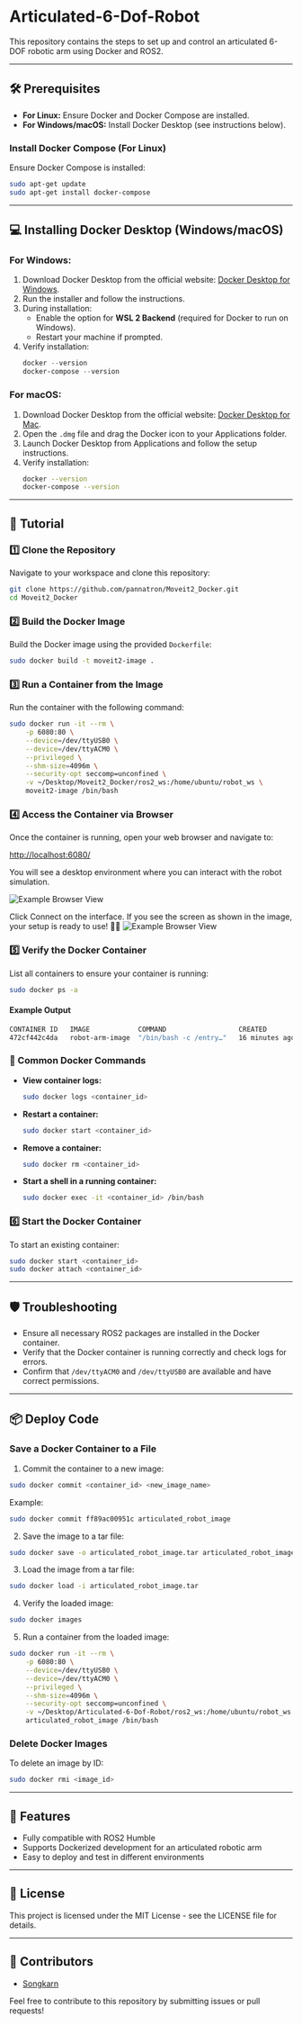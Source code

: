 # Articulated-6-Dof-Robot

This repository contains the steps to set up and control an articulated 6-DOF robotic arm using Docker and ROS2.

---

## 🛠️ Prerequisites

- **For Linux:** Ensure Docker and Docker Compose are installed.
- **For Windows/macOS:** Install Docker Desktop (see instructions below).

### Install Docker Compose (For Linux)
Ensure Docker Compose is installed:
```sh
sudo apt-get update
sudo apt-get install docker-compose
```

---

## 💻 Installing Docker Desktop (Windows/macOS)

### **For Windows:**
1. Download Docker Desktop from the official website:
   [Docker Desktop for Windows](https://www.docker.com/products/docker-desktop/).
2. Run the installer and follow the instructions.
3. During installation:
   - Enable the option for **WSL 2 Backend** (required for Docker to run on Windows).
   - Restart your machine if prompted.
4. Verify installation:
   ```powershell
   docker --version
   docker-compose --version
   ```

### **For macOS:**
1. Download Docker Desktop from the official website:
   [Docker Desktop for Mac](https://www.docker.com/products/docker-desktop/).
2. Open the `.dmg` file and drag the Docker icon to your Applications folder.
3. Launch Docker Desktop from Applications and follow the setup instructions.
4. Verify installation:
   ```sh
   docker --version
   docker-compose --version
   ```

---

## 🚀 Tutorial

### 1️⃣ Clone the Repository
Navigate to your workspace and clone this repository:
```sh
git clone https://github.com/pannatron/Moveit2_Docker.git
cd Moveit2_Docker
```

### 2️⃣ Build the Docker Image
Build the Docker image using the provided `Dockerfile`:
```sh
sudo docker build -t moveit2-image .
```

### 3️⃣ Run a Container from the Image
Run the container with the following command:
```sh
sudo docker run -it --rm \
    -p 6080:80 \
    --device=/dev/ttyUSB0 \
    --device=/dev/ttyACM0 \
    --privileged \
    --shm-size=4096m \
    --security-opt seccomp=unconfined \
    -v ~/Desktop/Moveit2_Docker/ros2_ws:/home/ubuntu/robot_ws \
    moveit2-image /bin/bash
```

### 4️⃣ Access the Container via Browser
Once the container is running, open your web browser and navigate to:

[http://localhost:6080/](http://localhost:6080/)

You will see a desktop environment where you can interact with the robot simulation.

![Example Browser View](example/localhost_screen.png)

Click Connect on the interface. If you see the screen as shown in the image, your setup is ready to use! 🎉🚀
![Example Browser View](example/Done!.png)



### 5️⃣ Verify the Docker Container
List all containers to ensure your container is running:
```sh
sudo docker ps -a
```
#### Example Output
```sh
CONTAINER ID   IMAGE            COMMAND                  CREATED         STATUS         PORTS                  NAMES
472cf442c4da   robot-arm-image  "/bin/bash -c /entry…"   16 minutes ago  Up 5 minutes   0.0.0.0:6080->80/tcp   clever_robot
```

### 🔧 Common Docker Commands
- **View container logs:**
    ```sh
    sudo docker logs <container_id>
    ```
- **Restart a container:**
    ```sh
    sudo docker start <container_id>
    ```
- **Remove a container:**
    ```sh
    sudo docker rm <container_id>
    ```
- **Start a shell in a running container:**
    ```sh
    sudo docker exec -it <container_id> /bin/bash
    ```

### 6️⃣ Start the Docker Container
To start an existing container:
```sh
sudo docker start <container_id>
sudo docker attach <container_id>
```

---

## 🛡️ Troubleshooting

- Ensure all necessary ROS2 packages are installed in the Docker container.
- Verify that the Docker container is running correctly and check logs for errors.
- Confirm that `/dev/ttyACM0` and `/dev/ttyUSB0` are available and have correct permissions.

---

## 📦 Deploy Code

### Save a Docker Container to a File
1. Commit the container to a new image:
```sh
sudo docker commit <container_id> <new_image_name>
```
Example:
```sh
sudo docker commit ff89ac00951c articulated_robot_image
```

2. Save the image to a tar file:
```sh
sudo docker save -o articulated_robot_image.tar articulated_robot_image
```

3. Load the image from a tar file:
```sh
sudo docker load -i articulated_robot_image.tar
```

4. Verify the loaded image:
```sh
sudo docker images
```

5. Run a container from the loaded image:
```sh
sudo docker run -it --rm \
    -p 6080:80 \
    --device=/dev/ttyUSB0 \
    --device=/dev/ttyACM0 \
    --privileged \
    --shm-size=4096m \
    --security-opt seccomp=unconfined \
    -v ~/Desktop/Articulated-6-Dof-Robot/ros2_ws:/home/ubuntu/robot_ws \
    articulated_robot_image /bin/bash
```

### Delete Docker Images
To delete an image by ID:
```sh
sudo docker rmi <image_id>
```

---

## 🌟 Features

- Fully compatible with ROS2 Humble
- Supports Dockerized development for an articulated robotic arm
- Easy to deploy and test in different environments

---

## 📝 License
This project is licensed under the MIT License - see the LICENSE file for details.

---

## 👥 Contributors
- [Songkarn](https://github.com/pannatron)

Feel free to contribute to this repository by submitting issues or pull requests!
